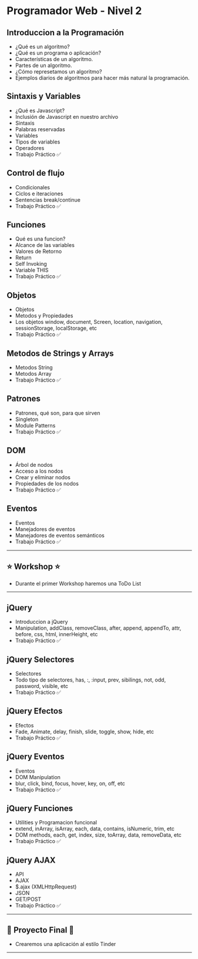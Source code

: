 # Programador Web - Nivel 2

## Introduccion a la Programación 

* ¿Qué es un algoritmo?
* ¿Qué es un programa o aplicación?
* Características de un algoritmo.
* Partes de un algoritmo.
* ¿Cómo represetamos un algoritmo?
* Ejemplos diarios de algoritmos para hacer más natural la programación.


## Sintaxis y Variables

* ¿Qué es Javascript?
* Inclusión de Javascript en nuestro archivo
* Sintaxis
* Palabras reservadas
* Variables
* Tipos de variables
* Operadores
* Trabajo Práctico :white_check_mark:

## Control de flujo

* Condicionales
* Ciclos e iteraciones
* Sentencias break/continue
* Trabajo Práctico :white_check_mark:

## Funciones

* Qué es una funcion?
* Alcance de las variables
* Valores de Retorno
* Return
* Self Invoking
* Variable THIS
* Trabajo Práctico :white_check_mark:

## Objetos

* Objetos
* Metodos y Propiedades
* Los objetos window, document, Screen, location, navigation, sessionStorage, localStorage, etc
* Trabajo Práctico :white_check_mark:

## Metodos de Strings y Arrays

* Metodos String
* Metodos Array
* Trabajo Práctico :white_check_mark:

## Patrones

* Patrones, qué son, para que sirven
* Singleton
* Module Patterns
* Trabajo Práctico :white_check_mark:

## DOM

* Árbol de nodos
* Acceso a los nodos
* Crear y eliminar nodos
* Propiedades de los nodos
* Trabajo Práctico :white_check_mark:

## Eventos

* Eventos
* Manejadores de eventos
* Manejadores de eventos semánticos
* Trabajo Práctico :white_check_mark:

-----------

## :star: Workshop :star:
* Durante el primer Workshop haremos una ToDo List

------------

## jQuery

* Introduccion a jQuery
* Manipulation, addClass, removeClass, after, append, appendTo, attr, before, css, html, innerHeight, etc
* Trabajo Práctico :white_check_mark:

## jQuery Selectores

* Selectores
* Todo tipo de selectores, has, :, :input, prev, sibilings, not, odd, password, visible, etc
* Trabajo Práctico :white_check_mark:

## jQuery Efectos

* Efectos
* Fade, Animate, delay, finish, slide, toggle, show, hide, etc
* Trabajo Práctico :white_check_mark:

## jQuery Eventos

* Eventos
* DOM Manipulation
* blur, click, bind, focus, hover, key, on, off, etc
* Trabajo Práctico :white_check_mark:

## jQuery Funciones

* Utilities y Programacion funcional
* extend, inArray, isArray, each, data, contains, isNumeric, trim, etc
* DOM methods, each, get, index, size, toArray, data, removeData, etc
* Trabajo Práctico :white_check_mark:

## jQuery AJAX

* API
* AJAX
* $.ajax (XMLHttpRequest)
* JSON
* GET/POST
* Trabajo Práctico :white_check_mark:

------------

## :checkered_flag: Proyecto Final :checkered_flag:

* Crearemos una aplicación al estilo Tinder

------------
